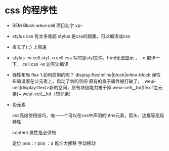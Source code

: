 # css 的程序性

- BEM
 Block weui-cell  项目名字 xp-

- stylus
 css 有太多难题
 stylus 是css的超集，可以编译成css
 - 省去了{:;} 上高速
 - stylus -w cell.styl -o cell.css
  写的是styl文件，html无法显示 ，
  -o 编译一下， cell.css
  -w 边写边编译 

  - 弹性布局 flex
  1.如何启用的呢？
    display:flex|inline|block|inline-block
    弹性布局设置在父元素上，启动了新的空间
    原有的盒子属性被打破了，
    .weui-cell(display:flex)>新的空间，原有块级能力被干掉.weui-cell__bd(flex:1主元素)+.weui-cell__hd（辅元素）


- 伪元素

  css高级使用技巧，唯一一个可以在css中声明的html元素，箭头、边框等高级特性
  
  content 属性是必须的

  定位 pos：r pos ：a
  乾坤大挪移 手动移动